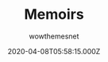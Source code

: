 ---
title: Memoirs
github: https://github.com/wowthemesnet/jekyll-theme-memoirs
demo: https://wowthemesnet.github.io/jekyll-theme-memoirs
author: wowthemesnet
ssg:
  - Jekyll
cms:
  - Markdown
date: 2020-04-08T05:58:15.000Z
description: Memoirs - beautiful free Jekyll theme
draft: true
publish_date: '2020-04-04T17:09:06Z'
update_date: '2021-10-31T15:32:15Z'
github_star: 296
github_fork: 311
---